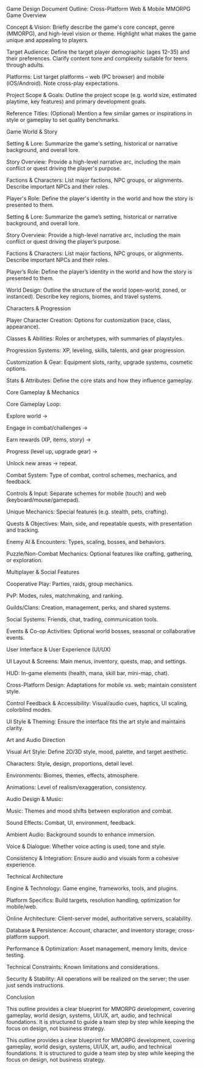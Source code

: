 Game Design Document Outline: Cross-Platform Web & Mobile MMORPG
Game Overview

Concept & Vision: Briefly describe the game's core concept, genre (MMORPG), and high-level vision or theme. Highlight what makes the game unique and appealing to players.

Target Audience: Define the target player demographic (ages 12–35) and their preferences. Clarify content tone and complexity suitable for teens through adults.

Platforms: List target platforms – web (PC browser) and mobile (iOS/Android). Note cross-play expectations.

Project Scope & Goals: Outline the project scope (e.g. world size, estimated playtime, key features) and primary development goals.

Reference Titles: (Optional) Mention a few similar games or inspirations in style or gameplay to set quality benchmarks.

Game World & Story

Setting & Lore: Summarize the game's setting, historical or narrative background, and overall lore.

Story Overview: Provide a high-level narrative arc, including the main conflict or quest driving the player's purpose.

Factions & Characters: List major factions, NPC groups, or alignments. Describe important NPCs and their roles.

Player's Role: Define the player's identity in the world and how the story is presented to them.

Setting & Lore: Summarize the game’s setting, historical or narrative background, and overall lore.

Story Overview: Provide a high-level narrative arc, including the main conflict or quest driving the player’s purpose.

Factions & Characters: List major factions, NPC groups, or alignments. Describe important NPCs and their roles.

Player’s Role: Define the player’s identity in the world and how the story is presented to them.


World Design: Outline the structure of the world (open-world, zoned, or instanced). Describe key regions, biomes, and travel systems.

Characters & Progression

Player Character Creation: Options for customization (race, class, appearance).

Classes & Abilities: Roles or archetypes, with summaries of playstyles.

Progression Systems: XP, leveling, skills, talents, and gear progression.

Customization & Gear: Equipment slots, rarity, upgrade systems, cosmetic options.

Stats & Attributes: Define the core stats and how they influence gameplay.

Core Gameplay & Mechanics

Core Gameplay Loop:

Explore world →

Engage in combat/challenges →

Earn rewards (XP, items, story) →

Progress (level up, upgrade gear) →

Unlock new areas → repeat.

Combat System: Type of combat, control schemes, mechanics, and feedback.

Controls & Input: Separate schemes for mobile (touch) and web (keyboard/mouse/gamepad).

Unique Mechanics: Special features (e.g. stealth, pets, crafting).

Quests & Objectives: Main, side, and repeatable quests, with presentation and tracking.

Enemy AI & Encounters: Types, scaling, bosses, and behaviors.

Puzzle/Non-Combat Mechanics: Optional features like crafting, gathering, or exploration.

Multiplayer & Social Features

Cooperative Play: Parties, raids, group mechanics.

PvP: Modes, rules, matchmaking, and ranking.

Guilds/Clans: Creation, management, perks, and shared systems.

Social Systems: Friends, chat, trading, communication tools.

Events & Co-op Activities: Optional world bosses, seasonal or collaborative events.

User Interface & User Experience (UI/UX)

UI Layout & Screens: Main menus, inventory, quests, map, and settings.

HUD: In-game elements (health, mana, skill bar, mini-map, chat).

Cross-Platform Design: Adaptations for mobile vs. web; maintain consistent style.

Control Feedback & Accessibility: Visual/audio cues, haptics, UI scaling, colorblind modes.

UI Style & Theming: Ensure the interface fits the art style and maintains clarity.

Art and Audio Direction

Visual Art Style: Define 2D/3D style, mood, palette, and target aesthetic.

Characters: Style, design, proportions, detail level.

Environments: Biomes, themes, effects, atmosphere.

Animations: Level of realism/exaggeration, consistency.

Audio Design & Music:

Music: Themes and mood shifts between exploration and combat.

Sound Effects: Combat, UI, environment, feedback.

Ambient Audio: Background sounds to enhance immersion.

Voice & Dialogue: Whether voice acting is used; tone and style.

Consistency & Integration: Ensure audio and visuals form a cohesive experience.

Technical Architecture

Engine & Technology: Game engine, frameworks, tools, and plugins.

Platform Specifics: Build targets, resolution handling, optimization for mobile/web.

Online Architecture: Client-server model, authoritative servers, scalability.

Database & Persistence: Account, character, and inventory storage; cross-platform support.

Performance & Optimization: Asset management, memory limits, device testing.

Technical Constraints: Known limitations and considerations.

Security & Stability: All operations will be realized on the server; the user just sends instructions.

Conclusion

This outline provides a clear blueprint for MMORPG development, covering gameplay, world design, systems, UI/UX, art, audio, and technical foundations. It is structured to guide a team step by step while keeping the focus on design, not business strategy.

This outline provides a clear blueprint for MMORPG development, covering gameplay, world design, systems, UI/UX, art, audio, and technical foundations. It is structured to guide a team step by step while keeping the focus on design, not business strategy.